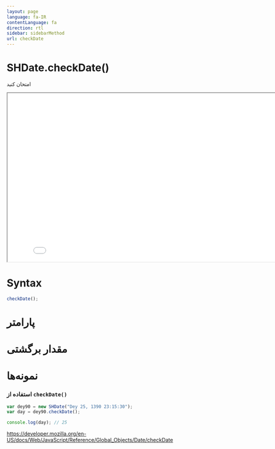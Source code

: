 ```yaml
---
layout: page
language: fa-IR
contentLanguage: fa
direction: rtl
sidebar: sidebarMethod
url: checkDate
---
```


# SHDate.checkDate()

امتحان کنید

<iframe style="width: 830px; height: 460px;" src="/SHDateTime-js/examples/live.html?function=checkDate" title="MDN Web Docs Interactive Example" loading="lazy"></iframe>
<br/>

# Syntax

```js
checkDate();
```

# پارامتر

# مقدار برگشتی

# نمونه‌ها

### استفاده از <code dir="ltr">checkDate()</code>

```js
var dey90 = new SHDate("Dey 25, 1390 23:15:30");
var day = dey90.checkDate();

console.log(day); // 25
```

https://developer.mozilla.org/en-US/docs/Web/JavaScript/Reference/Global_Objects/Date/checkDate
